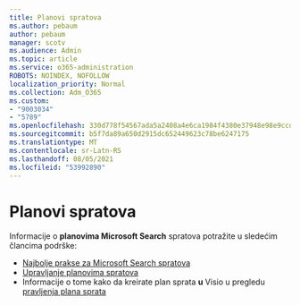 ```yaml
---
title: Planovi spratova
ms.author: pebaum
author: pebaum
manager: scotv
ms.audience: Admin
ms.topic: article
ms.service: o365-administration
ROBOTS: NOINDEX, NOFOLLOW
localization_priority: Normal
ms.collection: Adm_O365
ms.custom:
- "9003034"
- "5789"
ms.openlocfilehash: 330d778f54567ada5a2408a4e6ca1984f4380e37948e98e9ccda7c3f1c8cb30d
ms.sourcegitcommit: b5f7da89a650d2915dc652449623c78be6247175
ms.translationtype: MT
ms.contentlocale: sr-Latn-RS
ms.lasthandoff: 08/05/2021
ms.locfileid: "53992890"
---
```

# <a name="floor-plans"></a>Planovi spratova

Informacije o **planovima Microsoft Search** spratova potražite u sledećim člancima podrške:
- [Najbolje prakse za Microsoft Search spratova](https://docs.microsoft.com/microsoftsearch/floorplans-bestpractices)  
- [Upravljanje planovima spratova](https://docs.microsoft.com/microsoftsearch/manage-floorplans)  
- Informacije o tome kako da kreirate plan sprata **u** Visio u pregledu [pravljenja plana sprata](https://support.office.com/article/create-a-floor-plan-ec17da08-64aa-4ead-9b9b-35e821645791)